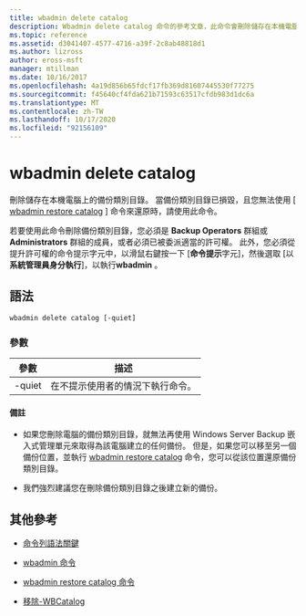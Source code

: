 ```yaml
---
title: wbadmin delete catalog
description: Wbadmin delete catalog 命令的參考文章，此命令會刪除儲存在本機電腦上的備份類別目錄。
ms.topic: reference
ms.assetid: d3041407-4577-4716-a39f-2c8ab48818d1
ms.author: lizross
author: eross-msft
manager: mtillman
ms.date: 10/16/2017
ms.openlocfilehash: 4a19d856b65fdcf17fb369d81607445530f77275
ms.sourcegitcommit: f45640cf4fda621b71593c63517cfdb983d1dc6a
ms.translationtype: MT
ms.contentlocale: zh-TW
ms.lasthandoff: 10/17/2020
ms.locfileid: "92156109"
---
```

# <a name="wbadmin-delete-catalog"></a>wbadmin delete catalog

刪除儲存在本機電腦上的備份類別目錄。 當備份類別目錄已損毀，且您無法使用 [ [wbadmin restore catalog](wbadmin-restore-catalog.md) ] 命令來還原時，請使用此命令。

若要使用此命令刪除備份類別目錄，您必須是 **Backup Operators** 群組或 **Administrators** 群組的成員，或者必須已被委派適當的許可權。 此外，您必須從提升許可權的命令提示字元中，以滑鼠右鍵按一下 [**命令提示**字元]，然後選取 [以**系統管理員身分執行**]，以執行**wbadmin** 。

## <a name="syntax"></a>語法

```
wbadmin delete catalog [-quiet]
```

### <a name="parameters"></a>參數

| 參數 | 描述 |
|--|--|
| -quiet | 在不提示使用者的情況下執行命令。 |

#### <a name="remarks"></a>備註

- 如果您刪除電腦的備份類別目錄，就無法再使用 Windows Server Backup 嵌入式管理單元來取得為該電腦建立的任何備份。 但是，如果您可以移至另一個備份位置，並執行 [wbadmin restore catalog](wbadmin-restore-catalog.md) 命令，您可以從該位置還原備份類別目錄。

- 我們強烈建議您在刪除備份類別目錄之後建立新的備份。

## <a name="additional-references"></a>其他參考

- [命令列語法關鍵](command-line-syntax-key.md)

- [wbadmin 命令](wbadmin.md)

- [wbadmin restore catalog 命令](wbadmin-restore-catalog.md)

- [移除-WBCatalog](/powershell/module/windowsserverbackup/Remove-WBCatalog)
